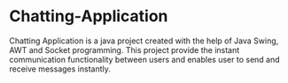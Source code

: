# Chatting-Application
Chatting Application is a java project created with the help of Java Swing, AWT and Socket programming. 
This project provide the instant communication functionality between users and enables user to send and receive messages instantly.
